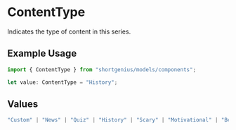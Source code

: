 # ContentType

Indicates the type of content in this series.

## Example Usage

```typescript
import { ContentType } from "shortgenius/models/components";

let value: ContentType = "History";
```

## Values

```typescript
"Custom" | "News" | "Quiz" | "History" | "Scary" | "Motivational" | "Bedtime" | "FunFacts" | "LifeTips" | "ELI5" | "Philosophy"
```